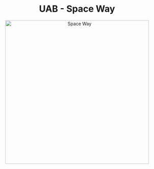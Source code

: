 <h1 align="center">UAB - Space Way</h1>


<p align="center">
  <a href="https://www.youtube.com/watch?v=k5Ysk3X8a60">
    <img src="https://user-images.githubusercontent.com/52050284/135945923-dcbbc5d4-c8b0-4d5e-a7bb-96cc96374b77.png" alt="Space Way" width="450">
  </a>
</p>
